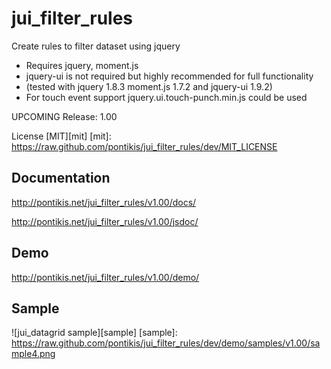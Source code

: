 jui_filter_rules
================

Create rules to filter dataset using jquery

* Requires jquery, moment.js
* jquery-ui is not required but highly recommended for full functionality
* (tested with jquery 1.8.3 moment.js 1.7.2 and jquery-ui 1.9.2)
* For touch event support jquery.ui.touch-punch.min.js could be used

UPCOMING Release: 1.00

License [MIT][mit]
[mit]: https://raw.github.com/pontikis/jui_filter_rules/dev/MIT_LICENSE


Documentation
-------------

http://pontikis.net/jui_filter_rules/v1.00/docs/

http://pontikis.net/jui_filter_rules/v1.00/jsdoc/

Demo
----

http://pontikis.net/jui_filter_rules/v1.00/demo/

Sample
------


![jui_datagrid sample][sample]
[sample]: https://raw.github.com/pontikis/jui_filter_rules/dev/demo/samples/v1.00/sample4.png
